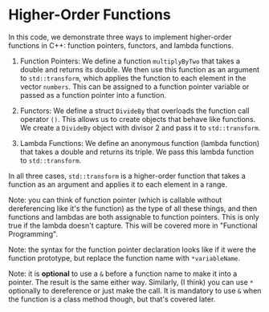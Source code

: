 # Higher-Order Functions

In this code, we demonstrate three ways to implement higher-order functions in C++: function pointers, functors, and lambda functions.

1. Function Pointers: We define a function `multiplyByTwo` that takes a double and returns its double. We then use this function as an argument to `std::transform`, which applies the function to each element in the vector `numbers`.  This can be assigned to a function pointer variable or passed as a function pointer into a function.

2. Functors: We define a struct `DivideBy` that overloads the function call operator `()`. This allows us to create objects that behave like functions. We create a `DivideBy` object with divisor 2 and pass it to `std::transform`.

3. Lambda Functions: We define an anonymous function (lambda function) that takes a double and returns its triple. We pass this lambda function to `std::transform`.

In all three cases, `std::transform` is a higher-order function that takes a function as an argument and applies it to each element in a range.

Note: you can think of function pointer (which is callable without dereferencing like it's the function) as the type of all these things, and then functions and lambdas are both assignable to function pointers. This is only true if the lambda doesn't capture.  This will be covered more in "Functional Programming".

Note: the syntax for the function pointer declaration looks like if it were the function prototype, but replace the function name with `*variableName`.

Note: it is __optional__ to use a `&` before a function name to make it into a pointer.  The result is the same either way.  Similarly, (I think) you can use `*` optionally to dereference or just make the call.  It is mandatory to use `&` when the function is a class method though, but that's covered later.